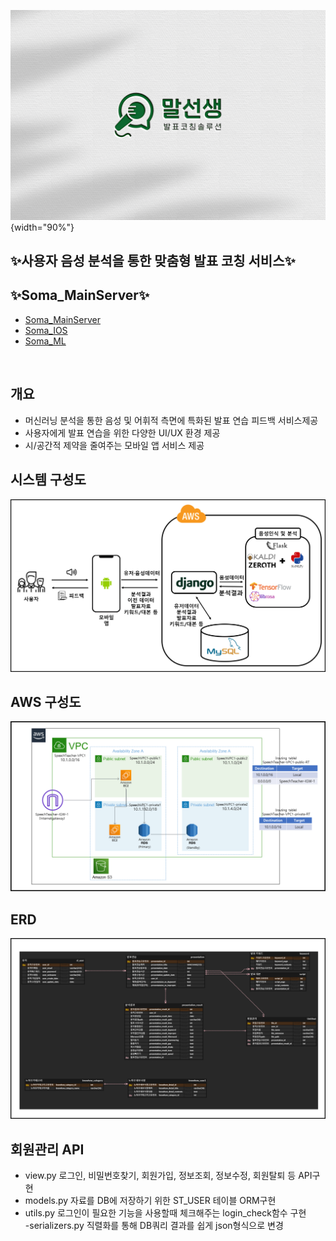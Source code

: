 ![image](/resource/speechteacher_logo.jpg){width="90%"}

## ✨사용자 음성 분석을 통한 맞춤형 발표 코칭 서비스✨  


## ✨Soma_MainServer✨  
- [Soma_MainServer](https://git.swmgit.org/swm-12/12_swm48/soma_mainserver)
- [Soma_IOS](https://git.swmgit.org/swm-12/12_swm48/soma_ios)
- [Soma_ML](https://git.swmgit.org/swm-12/12_swm48/soma_ml)
<br>

## 개요  
- 머신러닝 분석을 통한 음성 및 어휘적 측면에 특화된 발표 연습 피드백 서비스제공
- 사용자에게 발표 연습을 위한 다양한 UI/UX 환경 제공 
- 시/공간적 제약을 줄여주는 모바일 앱 서비스 제공

## 시스템 구성도  
![image](/resource/system_structure.PNG)

## AWS 구성도  
![image](/resource/aws_structure.png)

## ERD
![image](/resource/ERD_structure.png)


## 회원관리 API

- view.py 
로그인, 비밀번호찾기, 회원가입, 정보조회, 정보수정, 회원탈퇴 등 API구현<br>
- models.py
자료를 DB에 저장하기 위한 ST_USER 테이블 ORM구현<br>
- utils.py
로그인이 필요한 기능을 사용할때 체크해주는 login_check함수 구현<br>
-serializers.py
직렬화를 통해 DB쿼리 결과를 쉽게 json형식으로 변경<br>